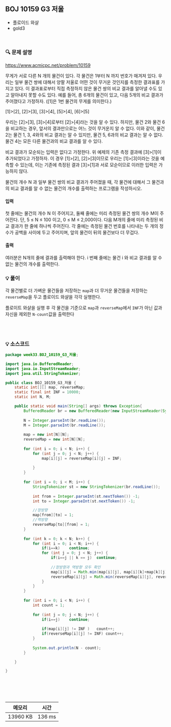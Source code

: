 ## BOJ 10159 G3 저울
- 플로이드 와샬
- gold3

<br>


### 🔍 문제 설명
https://www.acmicpc.net/problem/10159

무게가 서로 다른 N 개의 물건이 있다. 각 물건은 1부터 N 까지 번호가 매겨져 있다. 우리는 일부 물건 쌍에 대해서 양팔 저울로 어떤 것이 무거운 것인지를 측정한 결과표를 가지고 있다. 이 결과표로부터 직접 측정하지 않은 물건 쌍의 비교 결과를 알아낼 수도 있고 알아내지 못할 수도 있다. 예를 들어, 총 6개의 물건이 있고, 다음 5개의 비교 결과가 주어졌다고 가정하자. ([1]은 1번 물건의 무게를 의미한다.)

[1]>[2], [2]>[3], [3]>[4], [5]>[4], [6]>[5]

우리는 [2]>[3], [3]>[4]로부터 [2]>[4]라는 것을 알 수 있다. 하지만, 물건 2와 물건 6을 비교하는 경우, 앞서의 결과만으로는 어느 것이 무거운지 알 수 없다. 이와 같이, 물건 2는 물건 1, 3, 4와의 비교 결과는 알 수 있지만, 물건 5, 6과의 비교 결과는 알 수 없다. 물건 4는 모든 다른 물건과의 비교 결과를 알 수 있다. 

비교 결과가 모순되는 입력은 없다고 가정한다. 위 예제의 기존 측정 결과에 [3]>[1]이 추가되었다고 가정하자. 이 경우 [1]>[2], [2]>[3]이므로 우리는 [1]>[3]이라는 것을 예측할 수 있는데, 이는 기존에 측정된 결과 [3]>[1]과 서로 모순이므로 이러한 입력은 가능하지 않다. 

물건의 개수 N 과 일부 물건 쌍의 비교 결과가 주어졌을 때, 각 물건에 대해서 그 물건과의 비교 결과를 알 수 없는 물건의 개수를 출력하는 프로그램을 작성하시오. 


#### 입력
첫 줄에는 물건의 개수 N 이 주어지고, 둘째 줄에는 미리 측정된 물건 쌍의 개수 M이 주어진다. 단, 5 ≤ N ≤ 100 이고, 0 ≤ M ≤ 2,000이다. 다음 M개의 줄에 미리 측정된 비교 결과가 한 줄에 하나씩 주어진다. 각 줄에는 측정된 물건 번호를 나타내는 두 개의 정수가 공백을 사이에 두고 주어지며, 앞의 물건이 뒤의 물건보다 더 무겁다.

#### 출력
여러분은 N개의 줄에 결과를 출력해야 한다. i 번째 줄에는 물건 i 와 비교 결과를 알 수 없는 물건의 개수를 출력한다.

###  💡 풀이

각 물건별로 더 가벼운 물건들을 저장하는 `map`과 더 무거운 물건들을 저장하는 `reverseMap`을 두고 플로이드 와샬을 각각 실행한다.

플로이트 와샬을 실행 후 각 물건을 기준으로 `map`과 `reverseMap`에서 `INF`가 아닌 값과 자신을 제외한 `N-count`값을 출력한다


<br><br>

###  💡 소스코드
```java
package week33.BOJ_10159_G3_저울;

import java.io.BufferedReader;
import java.io.InputStreamReader;
import java.util.StringTokenizer;

public class BOJ_10159_G3_저울 {
	static int[][] map, reverseMap;
	static final int INF = 10000;
	static int N, M;

	public static void main(String[] args) throws Exception{
		BufferedReader br = new BufferedReader(new InputStreamReader(System.in));
		
		N = Integer.parseInt(br.readLine());
		M = Integer.parseInt(br.readLine());
		
		map = new int[N][N];
		reverseMap = new int[N][N];
		
		for (int i = 0; i < N; i++) {
			for (int j = 0; j < N; j++) {
				map[i][j] = reverseMap[i][j] = INF;
				
			}
		}
		
		for (int i = 0; i < M; i++) {
			StringTokenizer st = new StringTokenizer(br.readLine());
			
			int from = Integer.parseInt(st.nextToken()) -1;
			int to = Integer.parseInt(st.nextToken()) -1;

			//정방향
			map[from][to] = 1;
			//역방향
			reverseMap[to][from] = 1;
		}
		
		for (int k = 0; k < N; k++) {
			for (int i = 0; i < N; i++) {
				if(i==k)	continue;
				for (int j = 0; j < N; j++) {
					if(i==j || k == j)	continue;
					
					//정방향과 역방향 모두 확인
					map[i][j] = Math.min(map[i][j], map[i][k]+map[k][j]);
					reverseMap[i][j] = Math.min(reverseMap[i][j], reverseMap[i][k]+reverseMap[k][j]);
				}
			}
		}
		
		for (int i = 0; i < N; i++) {
			int count = 1;
			
			for (int j = 0; j < N; j++) {
				if(i==j)	continue;
				
				if(map[i][j] != INF )	count++;
				if(reverseMap[i][j] != INF)	count++;
			}
			
			System.out.println(N - count);
		}

	}

}





```


<br>



메모리|시간
--|--
13960 KB|136 ms